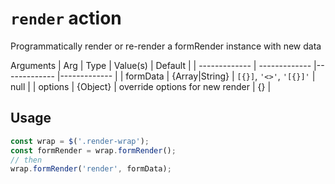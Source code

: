 # `render` action

Programmatically render or re-render a formRender instance with new data

Arguments
| Arg  | Type | Value(s) | Default |
| ------------- | ------------- |------------- |------------- |
| formData | {Array|String} | `[{}]`, `'<>'`, `'[{}]'` | null |
| options | {Object} | override options for new render | {} |

## Usage
```javascript
const wrap = $('.render-wrap');
const formRender = wrap.formRender();
// then
wrap.formRender('render', formData);
```